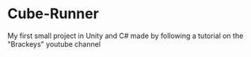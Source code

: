 # Cube-Runner
My first small project in Unity and C# made by following a tutorial on the "Brackeys" youtube channel
